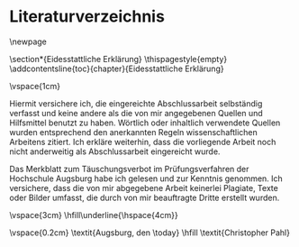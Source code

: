 # Literaturverzeichnis

\newpage


\section*{Eidesstattliche Erklärung}
\thispagestyle{empty}
\addcontentsline{toc}{chapter}{Eidesstattliche Erklärung}

\vspace{1cm}

Hiermit versichere ich, die eingereichte Abschlussarbeit selbständig verfasst
und keine andere als die von mir angegebenen Quellen und Hilfsmittel benutzt zu
haben. Wörtlich oder inhaltlich verwendete Quellen wurden entsprechend den
anerkannten Regeln wissenschaftlichen Arbeitens zitiert. Ich erkläre weiterhin,
dass die vorliegende Arbeit noch nicht anderweitig als Abschlussarbeit
eingereicht wurde. 

Das Merkblatt zum Täuschungsverbot im Prüfungsverfahren der Hochschule Augsburg
habe ich gelesen und zur Kenntnis genommen. Ich versichere, dass die von mir
abgegebene Arbeit keinerlei Plagiate, Texte oder Bilder umfasst, die durch von
mir beauftragte Dritte erstellt wurden.

\vspace{3cm}
\hfill\underline{\hspace{4cm}}

\vspace{0.2cm}
\textit{Augsburg, den \today} \hfill \textit{Christopher Pahl}
